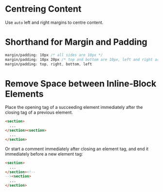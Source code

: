 # Centreing Content
Use `auto` left and right margins to centre content.
# Shorthand for Margin and Padding
```css
margin/padding: 10px /* all sides are 10px */
margin/padding: 10px 20px /* top and bottom are 10px, left and right are 20px */
margin/padding: top, right, bottom, left
```
# Remove Space between Inline-Block Elements
Place the opening tag of a succeeding element immediately after the closing tag of a previous element.
```html
<section>
  ...
</section><section>
  ...
</section>
```

Or start a comment immediately after closing an element tag, and end it immediately before a new element tag:
```html
<section>
  ...
</section><!--
--><section>
  ...
</section>
```
